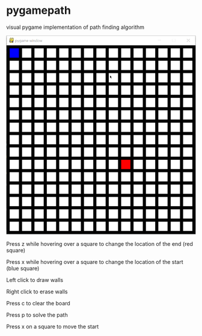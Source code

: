 # pygamepath
visual pygame implementation of path finding algorithm

![](demo.gif)

Press z while hovering over a square to change the location of the end (red square)

Press x while hovering over a square to change the location of the start (blue square)

Left click to draw walls

Right click to erase walls

Press c to clear the board

Press p to solve the path

Press x on a square to move the start


